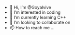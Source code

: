 - 👋 Hi, I’m @Goyalvive
- 👀 I’m interested in coding
- 🌱 I’m currently learning C++
- 💞️ I’m looking to collaborate on 
- 📫 How to reach me ...

<!---
Goyalvive/Goyalvive is a ✨ special ✨ repository because its `README.md` (this file) appears on your GitHub profile.
You can click the Preview link to take a look at your changes.
--->
